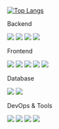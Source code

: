 
[![Top Langs](https://github-readme-stats.vercel.app/api/top-langs/?username=hiusbm01&layout=compact&theme=dracula)](https://github.com/anuraghazra/github-readme-stats)

Backend
<p>
<img src="https://img.shields.io/badge/Java-007396?style=for-the-badge&logo=openjdk&logoColor=white">
<img src="https://img.shields.io/badge/Spring Boot-6DB33F?style=for-the-badge&logo=spring-boot&logoColor=white">
<img src="https://img.shields.io/badge/Spring Security-6DB33F?style=for-the-badge&logo=spring-security&logoColor=white">
<img src="https://img.shields.io/badge/JPA-6DB33F?style=for-the-badge">
</p>

Frontend
<p>
<img src="https://img.shields.io/badge/React-61DAFB?style=for-the-badge&logo=react&logoColor=black">
<img src="https://img.shields.io/badge/JavaScript-F7DF1E?style=for-the-badge&logo=javascript&logoColor=black">
<img src="https://img.shields.io/badge/Zustand-000000?style=for-the-badge">
<img src="https://img.shields.io/badge/Material--UI-007FFF?style=for-the-badge&logo=mui&logoColor=white">
<img src="https://img.shields.io/badge/Axios-5A29E4?style=for-the-badge&logo=axios&logoColor=white">
</p>

Database
<p>
<img src="https://img.shields.io/badge/MySQL-4479A1?style=for-the-badge&logo=mysql&logoColor=white">
<img src="https://img.shields.io/badge/Oracle-F80000?style=for-the-badge&logo=oracle&logoColor=white">
</p>

DevOps & Tools
<p>
<img src="https://img.shields.io/badge/Amazon AWS-232F3E?style=for-the-badge&logo=amazon-aws&logoColor=white">
<img src="https://img.shields.io/badge/GitHub Actions-2088FF?style=for-the-badge&logo=github-actions&logoColor=white">
<img src="https://img.shields.io/badge/Git-F05032?style=for-the-badge&logo=git&logoColor=white">
<img src="https://img.shields.io/badge/GitHub-181717?style=for-the-badge&logo=github&logoColor=white">
</p>

